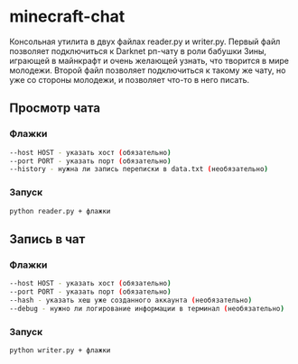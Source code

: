 # minecraft-chat

Консольная утилита в двух файлах reader.py и writer.py. Первый файл позволяет подключиться к Darknet рп-чату в роли бабушки Зины, играющей в майнкрафт и очень желающей узнать, что творится в мире молодежи. Второй файл позволяет подключиться к такому же чату, но уже со стороны молодежи, и позволяет что-то в него писать.

## Просмотр чата

### Флажки

```sh
--host HOST - указать хост (обязательно)
--port PORT - указать порт (обязательно)
--history - нужна ли запись переписки в data.txt (необязательно)
```

### Запуск
```sh
python reader.py + флажки
```

## Запись в чат

### Флажки

```sh
--host HOST - указать хост (обязательно)
--port PORT - указать порт (обязательно)
--hash - указать хеш уже созданного аккаунта (необязательно)
--debug - нужно ли логирование информации в терминал (необязательно)
```

### Запуск
```sh
python writer.py + флажки
```
